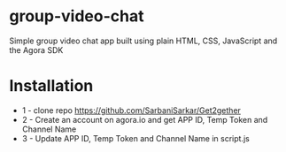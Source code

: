 # group-video-chat
Simple group video chat app built using plain HTML, CSS, JavaScript and the Agora SDK

# Installation
* 1 - clone repo https://github.com/SarbaniSarkar/Get2gether
* 2 - Create an account on agora.io and get APP ID, Temp Token and Channel Name
* 3 - Update APP ID, Temp Token and Channel Name in script.js


 
